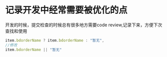 # 记录开发中经常需要被优化的点

开发的时候，提交检查的时候总有很多地方需要code review,记录下来，方便下次查找和使用

```js
item.bdorderName ? item.bdorderName : "暂无",
//修改
item.bdorderName || "暂无"
```



